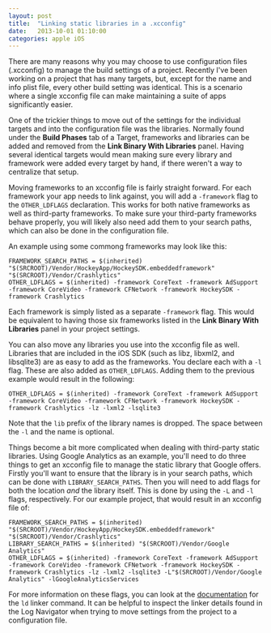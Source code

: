 ```yaml
---
layout: post
title:  "Linking static libraries in a .xcconfig"
date:   2013-10-01 01:10:00
categories: apple iOS
---
```


There are many reasons why you may choose to use configuration files (.xcconfig) to manage the build settings of a project. Recently I've been working on a project that has many targets, but, except for the name and info plist file, every other build setting was identical. This is a scenario where a single xcconfig file can make maintaining a suite of apps significantly easier.

One of the trickier things to move out of the settings for the individual targets and into the configuration file was the libraries. Normally found under the **Build Phases** tab of a Target, frameworks and libraries can be added and removed from the **Link Binary With Libraries** panel. Having several identical targets would mean making sure every library and framework were added every target by hand, if there weren't a way to centralize that setup.

Moving frameworks to an xcconfig file is fairly straight forward. For each framework your app needs to link against, you will add a `-framework` flag to the `OTHER_LDFLAGS` declaration. This works for both native frameworks as well as third-party frameworks. To make sure your third-party frameworks behave properly, you will likely also need add them to your search paths, which can also be done in the configuration file.

An example using some commong frameworks may look like this:

    FRAMEWORK_SEARCH_PATHS = $(inherited) "$(SRCROOT)/Vendor/HockeyApp/HockeySDK.embeddedframework" "$(SRCROOT)/Vendor/Crashlytics"
    OTHER_LDFLAGS = $(inherited) -framework CoreText -framework AdSupport -framework CoreVideo -framework CFNetwork -framework HockeySDK -framework Crashlytics

Each framework is simply listed as a separate `-framework` flag. This would be equivalent to having those six frameworks listed in the **Link Binary With Libraries** panel in your project settings.

You can also move any libraries you use into the xcconfig file as well. Libraries that are included in the iOS SDK (such as libz, libxml2, and libsqlite3) are as easy to add as the frameworks. You declare each with a `-l` flag. These are also added as `OTHER_LDFLAGS`. Adding them to the previous example would result in the following:

    OTHER_LDFLAGS = $(inherited) -framework CoreText -framework AdSupport -framework CoreVideo -framework CFNetwork -framework HockeySDK -framework Crashlytics -lz -lxml2 -lsqlite3

Note that the `lib` prefix of the library names is dropped. The space between the `-l` and the name is optional.

Things become a bit more complicated when dealing with third-party static libraries. Using Google Analytics as an example, you'll need to do three things to get an xcconfig file to manage the static library that Google offers. Firstly you'll want to ensure that the library is in your search paths, which can be done with `LIBRARY_SEARCH_PATHS`. Then you will need to add flags for both the location *and* the library itself. This is done by using the `-L` and `-l` flags, respectively. For our example project, that would result in an xcconfig file of:

    FRAMEWORK_SEARCH_PATHS = $(inherited) "$(SRCROOT)/Vendor/HockeyApp/HockeySDK.embeddedframework" "$(SRCROOT)/Vendor/Crashlytics"
    LIBRARY_SEARCH_PATHS = $(inherited) "$(SRCROOT)/Vendor/Google Analytics"
    OTHER_LDFLAGS = $(inherited) -framework CoreText -framework AdSupport -framework CoreVideo -framework CFNetwork -framework HockeySDK -framework Crashlytics -lz -lxml2 -lsqlite3 -L"$(SRCROOT)/Vendor/Google Analytics" -lGoogleAnalyticsServices
    
For more information on these flags, you can look at the [documentation](https://developer.apple.com/library/mac/documentation/Darwin/Reference/ManPages/man1/ld.1.html) for the `ld` linker command. It can be helpful to inspect the linker details found in the Log Navigator when trying to move settings from the project to a configuration file.
